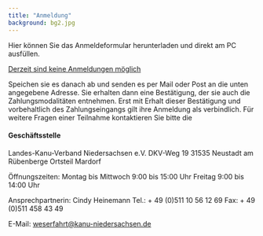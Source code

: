 ```yaml
---
title: "Anmeldung"
background: bg2.jpg
---
```

Hier können Sie das Anmeldeformular herunterladen und direkt am PC ausfüllen.


<a href="assets/images/IWF_Anmeldeformular_ausfuellbar_20...pdf" class="btn btn-outline-inverse btn-sm">Derzeit sind keine Anmeldungen möglich</a>

Speichen sie es danach ab und senden es per Mail oder Post an die unten angegebene Adresse. 
Sie erhalten dann eine Bestätigung, der sie auch die Zahlungsmodalitäten entnehmen. Erst mit Erhalt dieser Bestätigung und vorbehaltlich des Zahlungseingangs gilt ihre Anmeldung als verbindlich.
Für weitere Fragen einer Teilnahme kontaktieren Sie bitte die 

#### Geschäftsstelle
Landes-Kanu-Verband Niedersachsen e.V.
DKV-Weg 19
31535 Neustadt am Rübenberge
Ortsteil Mardorf

 

Öffnungszeiten:
Montag bis Mittwoch 9:00 bis 15:00 Uhr
Freitag 9:00 bis 14:00 Uhr

 

Ansprechpartnerin:
Cindy Heinemann
Tel.: + 49 (0)511 10 56 12 69
Fax: + 49 (0)511 458 43 49

E-Mail: <weserfahrt@kanu-niedersachsen.de>
